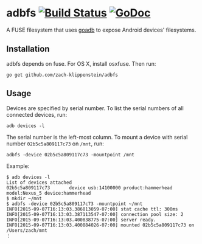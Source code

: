 # adbfs [![Build Status](https://travis-ci.org/zach-klippenstein/adbfs.svg?branch=master)](https://travis-ci.org/zach-klippenstein/adbfs) [![GoDoc](https://godoc.org/github.com/zach-klippenstein/adbfs?status.svg)](https://godoc.org/github.com/zach-klippenstein/adbfs/fs)

A FUSE filesystem that uses [goadb](https://github.com/zach-klippenstein/goadb) to expose Android devices' filesystems.

## Installation

adbfs depends on fuse. For OS X, install osxfuse.
Then run:

`go get github.com/zach-klippenstein/adbfs`

## Usage

Devices are specified by serial number. To list the serial numbers of all connected devices, run:

`adb devices -l`

The serial number is the left-most column. To mount a device with serial number `02b5c5a809117c73` on `/mnt`, run:

`adbfs -device 02b5c5a809117c73 -mountpoint /mnt`

Example:
```
$ adb devices -l
List of devices attached 
02b5c5a809117c73       device usb:14100000 product:hammerhead model:Nexus_5 device:hammerhead
$ mkdir ~/mnt
$ adbfs -device 02b5c5a809117c73 -mountpoint ~/mnt
INFO[2015-09-07T16:13:03.386813059-07:00] stat cache ttl: 300ms
INFO[2015-09-07T16:13:03.387113547-07:00] connection pool size: 2
INFO[2015-09-07T16:13:03.400838775-07:00] server ready.
INFO[2015-09-07T16:13:03.400884026-07:00] mounted 02b5c5a809117c73 on /Users/zach/mnt
⋮
```
